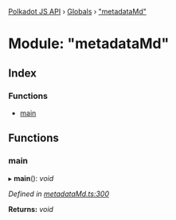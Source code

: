 [Polkadot JS API](../README.md) › [Globals](../globals.md) › ["metadataMd"](_metadatamd_.md)

# Module: "metadataMd"

## Index

### Functions

* [main](_metadatamd_.md#main)

## Functions

###  main

▸ **main**(): *void*

*Defined in [metadataMd.ts:300](https://github.com/polkadot-js/api/blob/a458589222/packages/typegen/src/metadataMd.ts#L300)*

**Returns:** *void*
